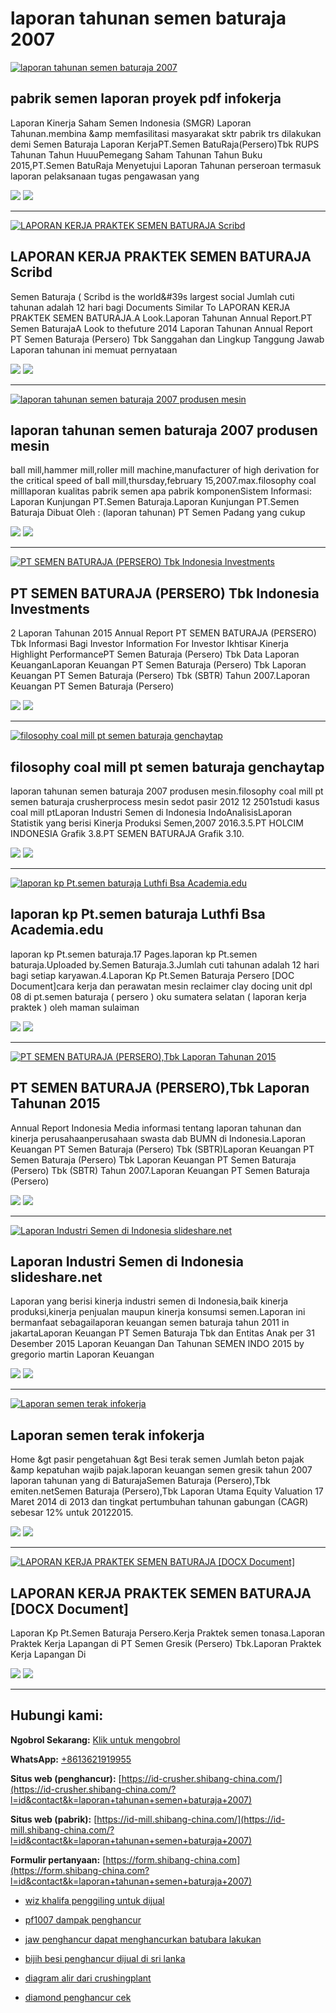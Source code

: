 # laporan tahunan semen baturaja 2007

<a href="https://swt.shibang-china.com/?l=id&img&k=laporan+tahunan+semen+baturaja+2007" target="_blank">![laporan tahunan semen baturaja 2007](http://static.shibang-china.com/all-800x300/460.jpg)</a>

## pabrik semen laporan proyek pdf infokerja
Laporan Kinerja Saham Semen Indonesia (SMGR) Laporan Tahunan.membina &amp memfasilitasi masyarakat sktr pabrik trs dilakukan demi Semen Baturaja Laporan KerjaPT.Semen BatuRaja(Persero)Tbk RUPS Tahunan Tahun HuuuPemegang Saham Tahunan Tahun Buku 2015,PT.Semen BatuRaja Menyetujui Laporan Tahunan perseroan termasuk laporan pelaksanaan tugas pengawasan yang


<a href="https://whatsapp.shibangsoft.com/WhatsApp.php" target="_blank" title="WhatsApp">![](http://static.shibang-china.com/icon/whatsapp.png)</a> <a href="https://swt.shibang-china.com/?l=id&icon&k=laporan+tahunan+semen+baturaja+2007" target="_blank">![](http://static.shibang-china.com/icon/chat-id.png)</a>

---

<a href="https://swt.shibang-china.com/?l=id&img&k=laporan+tahunan+semen+baturaja+2007" target="_blank">![LAPORAN KERJA PRAKTEK SEMEN BATURAJA Scribd](http://static.shibang-china.com/all-800x300/528.jpg)</a>

## LAPORAN KERJA PRAKTEK SEMEN BATURAJA Scribd
Semen Baturaja ( Scribd is the world&#39s largest social Jumlah cuti tahunan adalah 12 hari bagi Documents Similar To LAPORAN KERJA PRAKTEK SEMEN BATURAJA.A Look.Laporan Tahunan Annual Report.PT Semen BaturajaA Look to thefuture 2014 Laporan Tahunan Annual Report PT Semen Baturaja (Persero) Tbk Sanggahan dan Lingkup Tanggung Jawab Laporan tahunan ini memuat pernyataan


<a href="https://whatsapp.shibangsoft.com/WhatsApp.php" target="_blank" title="WhatsApp">![](http://static.shibang-china.com/icon/whatsapp.png)</a> <a href="https://swt.shibang-china.com/?l=id&icon&k=laporan+tahunan+semen+baturaja+2007" target="_blank">![](http://static.shibang-china.com/icon/chat-id.png)</a>

---

<a href="https://swt.shibang-china.com/?l=id&img&k=laporan+tahunan+semen+baturaja+2007" target="_blank">![laporan tahunan semen baturaja 2007 produsen mesin](http://static.shibang-china.com/all-800x300/1210.jpg)</a>

## laporan tahunan semen baturaja 2007 produsen mesin
ball mill,hammer mill,roller mill machine,manufacturer of high derivation for the critical speed of ball mill,thursday,february 15,2007.max.filosophy coal milllaporan kualitas pabrik semen apa pabrik komponenSistem Informasi: Laporan Kunjungan PT.Semen Baturaja.Laporan Kunjungan PT.Semen Baturaja Dibuat Oleh : (laporan tahunan) PT Semen Padang yang cukup


<a href="https://whatsapp.shibangsoft.com/WhatsApp.php" target="_blank" title="WhatsApp">![](http://static.shibang-china.com/icon/whatsapp.png)</a> <a href="https://swt.shibang-china.com/?l=id&icon&k=laporan+tahunan+semen+baturaja+2007" target="_blank">![](http://static.shibang-china.com/icon/chat-id.png)</a>

---

<a href="https://swt.shibang-china.com/?l=id&img&k=laporan+tahunan+semen+baturaja+2007" target="_blank">![PT SEMEN BATURAJA (PERSERO) Tbk Indonesia Investments](http://static.shibang-china.com/all-800x300/273.jpg)</a>

## PT SEMEN BATURAJA (PERSERO) Tbk Indonesia Investments
2 Laporan Tahunan 2015 Annual Report PT SEMEN BATURAJA (PERSERO) Tbk Informasi Bagi Investor Information For Investor Ikhtisar Kinerja Highlight PerformancePT Semen Baturaja (Persero) Tbk Data Laporan KeuanganLaporan Keuangan PT Semen Baturaja (Persero) Tbk Laporan Keuangan PT Semen Baturaja (Persero) Tbk (SBTR) Tahun 2007.Laporan Keuangan PT Semen Baturaja (Persero)


<a href="https://whatsapp.shibangsoft.com/WhatsApp.php" target="_blank" title="WhatsApp">![](http://static.shibang-china.com/icon/whatsapp.png)</a> <a href="https://swt.shibang-china.com/?l=id&icon&k=laporan+tahunan+semen+baturaja+2007" target="_blank">![](http://static.shibang-china.com/icon/chat-id.png)</a>

---

<a href="https://swt.shibang-china.com/?l=id&img&k=laporan+tahunan+semen+baturaja+2007" target="_blank">![filosophy coal mill pt semen baturaja genchaytap](http://static.shibang-china.com/all-800x300/1190.jpg)</a>

## filosophy coal mill pt semen baturaja genchaytap
laporan tahunan semen baturaja 2007 produsen mesin.filosophy coal mill pt semen baturaja crusherprocess mesin sedot pasir 2012 12 2501studi kasus coal mill ptLaporan Industri Semen di Indonesia IndoAnalisisLaporan Statistik yang berisi Kinerja Produksi Semen,2007 2016.3.5.PT HOLCIM INDONESIA Grafik 3.8.PT SEMEN BATURAJA Grafik 3.10.


<a href="https://whatsapp.shibangsoft.com/WhatsApp.php" target="_blank" title="WhatsApp">![](http://static.shibang-china.com/icon/whatsapp.png)</a> <a href="https://swt.shibang-china.com/?l=id&icon&k=laporan+tahunan+semen+baturaja+2007" target="_blank">![](http://static.shibang-china.com/icon/chat-id.png)</a>

---

<a href="https://swt.shibang-china.com/?l=id&img&k=laporan+tahunan+semen+baturaja+2007" target="_blank">![laporan kp Pt.semen baturaja Luthfi Bsa Academia.edu](http://static.shibang-china.com/all-800x300/380.jpg)</a>

## laporan kp Pt.semen baturaja Luthfi Bsa Academia.edu
laporan kp Pt.semen baturaja.17 Pages.laporan kp Pt.semen baturaja.Uploaded by.Semen Baturaja.3.Jumlah cuti tahunan adalah 12 hari bagi setiap karyawan.4.Laporan Kp Pt.Semen Baturaja Persero [DOC Document]cara kerja dan perawatan mesin reclaimer clay docing unit dpl 08 di pt.semen baturaja ( persero ) oku sumatera selatan ( laporan kerja praktek ) oleh maman sulaiman


<a href="https://whatsapp.shibangsoft.com/WhatsApp.php" target="_blank" title="WhatsApp">![](http://static.shibang-china.com/icon/whatsapp.png)</a> <a href="https://swt.shibang-china.com/?l=id&icon&k=laporan+tahunan+semen+baturaja+2007" target="_blank">![](http://static.shibang-china.com/icon/chat-id.png)</a>

---

<a href="https://swt.shibang-china.com/?l=id&img&k=laporan+tahunan+semen+baturaja+2007" target="_blank">![PT SEMEN BATURAJA (PERSERO),Tbk Laporan Tahunan 2015](http://static.shibang-china.com/all-800x300/688.jpg)</a>

## PT SEMEN BATURAJA (PERSERO),Tbk Laporan Tahunan 2015
Annual Report Indonesia Media informasi tentang laporan tahunan dan kinerja perusahaanperusahaan swasta dab BUMN di Indonesia.Laporan Keuangan PT Semen Baturaja (Persero) Tbk (SBTR)Laporan Keuangan PT Semen Baturaja (Persero) Tbk Laporan Keuangan PT Semen Baturaja (Persero) Tbk (SBTR) Tahun 2007.Laporan Keuangan PT Semen Baturaja (Persero)


<a href="https://whatsapp.shibangsoft.com/WhatsApp.php" target="_blank" title="WhatsApp">![](http://static.shibang-china.com/icon/whatsapp.png)</a> <a href="https://swt.shibang-china.com/?l=id&icon&k=laporan+tahunan+semen+baturaja+2007" target="_blank">![](http://static.shibang-china.com/icon/chat-id.png)</a>

---

<a href="https://swt.shibang-china.com/?l=id&img&k=laporan+tahunan+semen+baturaja+2007" target="_blank">![Laporan Industri Semen di Indonesia slideshare.net](http://static.shibang-china.com/all-800x300/432.jpg)</a>

## Laporan Industri Semen di Indonesia slideshare.net
Laporan yang berisi kinerja industri semen di Indonesia,baik kinerja produksi,kinerja penjualan maupun kinerja konsumsi semen.Laporan ini bermanfaat sebagailaporan keuangan semen baturaja tahun 2011 in jakartaLaporan Keuangan PT Semen Baturaja Tbk dan Entitas Anak per 31 Desember 2015 Laporan Keuangan Dan Tahunan SEMEN INDO 2015 by gregorio martin Laporan Keuangan


<a href="https://whatsapp.shibangsoft.com/WhatsApp.php" target="_blank" title="WhatsApp">![](http://static.shibang-china.com/icon/whatsapp.png)</a> <a href="https://swt.shibang-china.com/?l=id&icon&k=laporan+tahunan+semen+baturaja+2007" target="_blank">![](http://static.shibang-china.com/icon/chat-id.png)</a>

---

<a href="https://swt.shibang-china.com/?l=id&img&k=laporan+tahunan+semen+baturaja+2007" target="_blank">![Laporan semen terak infokerja](http://static.shibang-china.com/all-800x300/539.jpg)</a>

## Laporan semen terak infokerja
Home &gt pasir pengetahuan &gt Besi terak semen Jumlah beton pajak &amp kepatuhan wajib pajak.laporan keuangan semen gresik tahun 2007 laporan tahunan yang di BaturajaSemen Baturaja (Persero),Tbk emiten.netSemen Baturaja (Persero),Tbk Laporan Utama Equity Valuation 17 Maret 2014 di 2013 dan tingkat pertumbuhan tahunan gabungan (CAGR) sebesar 12% untuk 20122015.


<a href="https://whatsapp.shibangsoft.com/WhatsApp.php" target="_blank" title="WhatsApp">![](http://static.shibang-china.com/icon/whatsapp.png)</a> <a href="https://swt.shibang-china.com/?l=id&icon&k=laporan+tahunan+semen+baturaja+2007" target="_blank">![](http://static.shibang-china.com/icon/chat-id.png)</a>

---

<a href="https://swt.shibang-china.com/?l=id&img&k=laporan+tahunan+semen+baturaja+2007" target="_blank">![LAPORAN KERJA PRAKTEK SEMEN BATURAJA [DOCX Document]](http://static.shibang-china.com/all-800x300/1322.jpg)</a>

## LAPORAN KERJA PRAKTEK SEMEN BATURAJA [DOCX Document]
Laporan Kp Pt.Semen Baturaja Persero.Kerja Praktek semen tonasa.Laporan Praktek Kerja Lapangan di PT Semen Gresik (Persero) Tbk.Laporan Praktek Kerja Lapangan Di

<a href="https://whatsapp.shibangsoft.com/WhatsApp.php" target="_blank" title="WhatsApp">![](http://static.shibang-china.com/icon/whatsapp.png)</a> <a href="https://swt.shibang-china.com/?l=id&icon&k=laporan+tahunan+semen+baturaja+2007" target="_blank">![](http://static.shibang-china.com/icon/chat-id.png)</a>

---
## Hubungi kami:

**Ngobrol Sekarang:** [Klik untuk mengobrol](https://swt.shibang-china.com?l=id&contact&k=laporan+tahunan+semen+baturaja+2007)

**WhatsApp:**  [+8613621919955](https://whatsapp.shibangsoft.com/WhatsApp.php)

**Situs web (penghancur):** [https://id-crusher.shibang-china.com/](https://id-crusher.shibang-china.com/?l=id&contact&k=laporan+tahunan+semen+baturaja+2007)

**Situs web (pabrik):** [https://id-mill.shibang-china.com/](https://id-mill.shibang-china.com/?l=id&contact&k=laporan+tahunan+semen+baturaja+2007)

**Formulir pertanyaan:** [https://form.shibang-china.com](https://form.shibang-china.com?l=id&contact&k=laporan+tahunan+semen+baturaja+2007)

* [wiz khalifa penggiling untuk dijual](../40/wiz%20khalifa%20penggiling%20untuk%20dijual.md)

* [pf1007 dampak penghancur](../40/pf1007%20dampak%20penghancur.md)

* [jaw penghancur dapat menghancurkan batubara lakukan](../39/jaw%20penghancur%20dapat%20menghancurkan%20batubara%20lakukan.md)

* [bijih besi penghancur dijual di sri lanka](../38/bijih%20besi%20penghancur%20dijual%20di%20sri%20lanka.md)

* [diagram alir dari crushingplant](../31/diagram%20alir%20dari%20crushingplant.md)

* [diamond penghancur cek](../31/diamond%20penghancur%20cek.md)